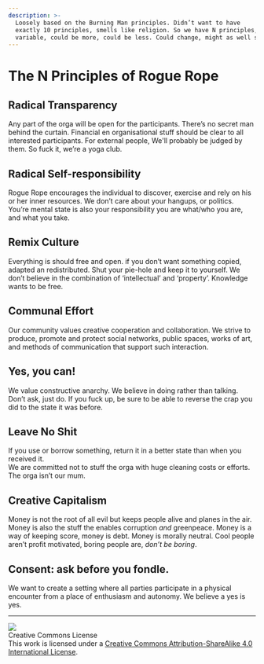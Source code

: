 ```yaml
---
description: >-
  Loosely based on the Burning Man principles. Didn’t want to have
  exactly 10 principles, smells like religion. So we have N principles, N is
  variable, could be more, could be less. Could change, might as well stay the same.
---
```


# The N Principles of Rogue Rope

## Radical Transparency <a id="Radical-Transparancy"></a>

Any part of the orga will be open for the participants. There’s no secret man behind the curtain. Financial en organisational stuff should be clear to all interested participants. For external people, We'll probably be judged by them. So fuck it, we’re a yoga club.

## Radical Self-responsibility <a id="Radical-Self-responsibility"></a>

Rogue Rope encourages the individual to discover, exercise and rely on his or her inner resources. We don’t care about your hangups, or politics.  
You’re mental state is also your responsibility you are what/who you are, and what you take.

## Remix Culture <a id="Remix-Culture"></a>

Everything is should free and open. if you don’t want something copied, adapted an redistributed. Shut your pie-hole and keep it to yourself. We don’t believe in the combination of ‘intellectual’ and ‘property’. Knowledge wants to be free.

## Communal Effort <a id="Communal-Effort"></a>

Our community values creative cooperation and collaboration. We strive to produce, promote and protect social networks, public spaces, works of art, and methods of communication that support such interaction.

## Yes, you can! <a id="Yes-you-can"></a>

We value constructive anarchy. We believe in doing rather than talking. Don’t ask, just do. If you fuck up, be sure to be able to reverse the crap you did to the state it was before.

## Leave No Shit <a id="Leave-No-Shit"></a>

If you use or borrow something, return it in a better state than when you received it.  
We are committed not to stuff the orga with huge cleaning costs or efforts. The orga isn’t our mum.

## Creative Capitalism <a id="Creative-Capitalism"></a>

Money is not the root of all evil but keeps people alive and planes in the air. Money is also the stuff the enables corruption *and* greenpeace. Money is a way of keeping score, money is debt. Money is morally neutral. 
Cool people aren’t profit motivated, boring people are, _don’t be boring_.

## Consent: ask before you fondle. <a id="Consent-ask-before-you-fondle"></a>

We want to create a setting where all parties participate in a physical encounter from a place of enthusiasm and autonomy. We believe a yes is yes. 

----

![](https://i.imgur.com/WOlaU4c.png)  
Creative Commons License  
This work is licensed under a [Creative Commons Attribution-ShareAlike 4.0 International License](https://creativecommons.org/licenses/by-sa/4.0/).

